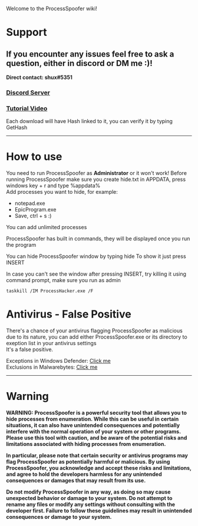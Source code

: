 Welcome to the ProcessSpoofer wiki!

# Support
## If you encounter any issues feel free to ask a question, either in discord or DM me :)!

**Direct contact: shux#5351**

### [Discord Server](https://discord.gg/nfJkdsSpgE)<br>
### [Tutorial Video](https://youtu.be/YBM-wFdE068)<br>

Each download will have Hash linked to it, you can verify it by typing GetHash 
***
# How to use

You need to run ProcessSpoofer as **Administrator** or it won't work!
Before running ProcessSpoofer make sure you create hide.txt in APPDATA, press windows key + r and type %appdata%<br>
Add processes you want to hide, for example:<br>

* notepad.exe<br>
* EpicProgram.exe<br>
* Save, ctrl + s :)<Br>

You can add unlimited processes

ProcessSpoofer has built in commands, they will be displayed once you run the program

You can hide ProcessSpoofer window by typing hide
To show it just press INSERT

In case you can't see the window after pressing INSERT, try killing it using command prompt, make sure you run as admin<br>

`taskkill /IM ProcessHacker.exe /F`

# Antivirus - False Positive
There's a chance of your antivirus flagging ProcessSpoofer as malicious due to its nature, you can add either ProcessSpoofer.exe or its directory to exeption list in your antivirus settings<br>
It's a false positive.

Exceptions in Windows Defender: [Click me](https://support.microsoft.com/en-us/windows/add-an-exclusion-to-windows-security-811816c0-4dfd-af4a-47e4-c301afe13b26)<br>
Exclusions in Malwarebytes: [Click me](https://support.malwarebytes.com/hc/en-us/articles/360038479234-Exclude-detections-in-Malwarebytes-for-Windows)

***

# Warning

**WARNING: ProcessSpoofer is a powerful security tool that allows you to hide processes from enumeration. While this can be useful in certain situations, it can also have unintended consequences and potentially interfere with the normal operation of your system or other programs. Please use this tool with caution, and be aware of the potential risks and limitations associated with hiding processes from enumeration.**

**In particular, please note that certain security or antivirus programs may flag ProcessSpoofer as potentially harmful or malicious. By using ProcessSpoofer, you acknowledge and accept these risks and limitations, and agree to hold the developers harmless for any unintended consequences or damages that may result from its use.**

**Do not modify ProcessSpoofer in any way, as doing so may cause unexpected behavior or damage to your system. Do not attempt to rename any files or modify any settings without consulting with the developer first. Failure to follow these guidelines may result in unintended consequences or damage to your system.**
